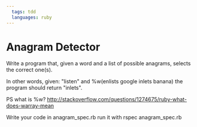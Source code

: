 ```yaml
---
  tags: tdd
  languages: ruby
---
```


# Anagram Detector

Write a program that, given a word and a list of possible anagrams,
selects the correct one(s).

In other words, given: "listen" and %w(enlists google inlets banana) 
the program should return "inlets".

PS what is %w?
http://stackoverflow.com/questions/1274675/ruby-what-does-warray-mean

Write your code in anagram_spec.rb
run it with rspec anagram_spec.rb
